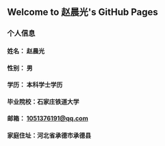 ## Welcome to 赵晨光's GitHub Pages

### 个人信息
#### 姓名： 赵晨光
#### 性别： 男
#### 学历： 本科学士学历
#### 毕业院校：石家庄铁道大学
#### 邮箱： 1051376191@qq.com
#### 家庭住址：河北省承德市承德县

